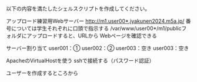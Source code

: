 以下の内容を満たしたシェルスクリプトを作成してください。

アップロード練習用Webサーバー
http://m1.user00*.jyakunen2024.m5a.jp/
番号については学生それぞれに口頭で指示する
/var/www/user00*/m1/publicフォルダにアップロードすると、URLから
Webページを確認できる

サーバー割り当て
user001：①
user002：②
user003：空き
user003：空き

ApacheのVirtualHostを使う
sshで接続する（パスワード認証）

ユーザーを作成するところから

